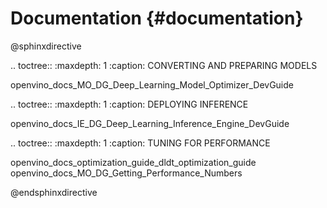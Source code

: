 # Documentation {#documentation}

@sphinxdirective

.. toctree::
   :maxdepth: 1
   :caption: CONVERTING AND PREPARING MODELS

   openvino_docs_MO_DG_Deep_Learning_Model_Optimizer_DevGuide


.. toctree::
   :maxdepth: 1
   :caption: DEPLOYING INFERENCE

   openvino_docs_IE_DG_Deep_Learning_Inference_Engine_DevGuide

.. toctree::
   :maxdepth: 1
   :caption: TUNING FOR PERFORMANCE

   openvino_docs_optimization_guide_dldt_optimization_guide
   openvino_docs_MO_DG_Getting_Performance_Numbers


@endsphinxdirective